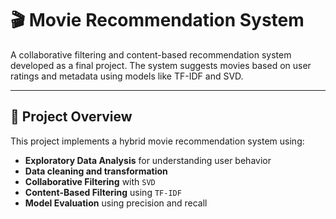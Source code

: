 # 🎬 Movie Recommendation System

A collaborative filtering and content-based recommendation system developed as a final project. The system suggests movies based on user ratings and metadata using models like TF-IDF and SVD.

---

## 📌 Project Overview

This project implements a hybrid movie recommendation system using:
- **Exploratory Data Analysis** for understanding user behavior
- **Data cleaning and transformation**
- **Collaborative Filtering** with `SVD`
- **Content-Based Filtering** using `TF-IDF`
- **Model Evaluation** using precision and recall
